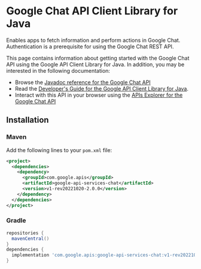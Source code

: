 # Google Chat API Client Library for Java

Enables apps to fetch information and perform actions in Google Chat. Authentication is a prerequisite for using the Google Chat REST API.

This page contains information about getting started with the Google Chat API
using the Google API Client Library for Java. In addition, you may be interested
in the following documentation:

* Browse the [Javadoc reference for the Google Chat API][javadoc]
* Read the [Developer's Guide for the Google API Client Library for Java][google-api-client].
* Interact with this API in your browser using the [APIs Explorer for the Google Chat API][api-explorer]

## Installation

### Maven

Add the following lines to your `pom.xml` file:

```xml
<project>
  <dependencies>
    <dependency>
      <groupId>com.google.apis</groupId>
      <artifactId>google-api-services-chat</artifactId>
      <version>v1-rev20221020-2.0.0</version>
    </dependency>
  </dependencies>
</project>
```

### Gradle

```gradle
repositories {
  mavenCentral()
}
dependencies {
  implementation 'com.google.apis:google-api-services-chat:v1-rev20221020-2.0.0'
}
```

[javadoc]: https://googleapis.dev/java/google-api-services-chat/latest/index.html
[google-api-client]: https://github.com/googleapis/google-api-java-client/
[api-explorer]: https://developers.google.com/apis-explorer/#p/chat/v1/
